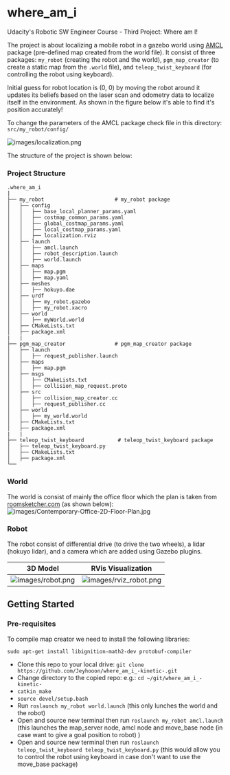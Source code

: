 # where_am_i

Udacity's Robotic SW Engineer Course - Third Project: Where am I!

The project is about localizing a mobile robot in a gazebo world using [AMCL](http://wiki.ros.org/amcl) package (pre-defined map created from the world file). It consist of three packages: `my_robot` (creating the robot and the world), `pgm_map_creator` (to create a static map from the `.world` file), and `teleop_twist_keyboard` (for controlling the robot using keyboard).

Initial guess for robot location is (0, 0) by moving the robot around it updates its beliefs based on the laser scan and odometry data to localize itself in the environment. As shown in the figure below it's able to find it's position accurately!

To change the parameters of the AMCL package check file in this directory: `src/my_robot/config/`

![images/localization.png](images/localization.png)

The structure of the project is shown below:

### Project Structure

    .where_am_i
    |
    ├── my_robot                       # my_robot package
    │   ├── config
    │   │   ├── base_local_planner_params.yaml
    │   │   ├── costmap_common_params.yaml
    │   │   ├── global_costmap_params.yaml
    │   │   ├── local_costmap_params.yaml
    │   │   ├── localization.rviz
    │   ├── launch
    │   │   ├── amcl.launch
    │   │   ├── robot_description.launch
    │   │   ├── world.launch
    │   ├── maps
    │   │   ├── map.pgm
    │   │   ├── map.yaml
    │   ├── meshes
    │   │   ├── hokuyo.dae
    │   ├── urdf
    │   │   ├── my_robot.gazebo
    │   │   ├── my_robot.xacro
    │   ├── world
    │   │   ├── myWorld.world
    │   ├── CMakeLists.txt
    │   ├── package.xml
    |   |
    ├── pgm_map_creator                # pgm_map_creator package
    │   ├── launch
    │   │   ├── request_publisher.launch
    │   ├── maps
    │   │   ├── map.pgm
    │   ├── msgs
    │   │   ├── CMakeLists.txt
    │   │   ├── collision_map_request.proto
    │   ├── src
    │   │   ├── collision_map_creator.cc
    │   │   ├── request_publisher.cc
    │   ├── world
    │   │   ├── my_world.world
    │   ├── CMakeLists.txt
    │   ├── package.xml
    |   |
    ├── teleop_twist_keyboard           # teleop_twist_keyboard package
    │   ├── teleop_twist_keyboard.py
    │   ├── CMakeLists.txt
    │   ├── package.xml
    └──

### World

The world is consist of mainly the office floor which the plan is taken from [roomsketcher.com](https://www.roomsketcher.com/floor-plan-gallery/325/office-floor-plan-examples/contemporary-office-floor-plan/) (as shown below):
![images/Contemporary-Office-2D-Floor-Plan.jpg](images/Contemporary-Office-2D-Floor-Plan.jpg)

### Robot

The robot consist of differential drive (to drive the two wheels), a lidar (hokuyo lidar), and a camera which are added using Gazebo plugins.

|               3D Model                |               RVis Visualization                |
| :-----------------------------------: | :---------------------------------------------: |
| ![images/robot.png](images/robot.png) | ![images/rviz_robot.png](images/rviz_robot.png) |

## Getting Started

### Pre-requisites

To compile map creator we need to install the following libraries:

```
sudo apt-get install libignition-math2-dev protobuf-compiler
```

- Clone this repo to your local drive:
  `git clone https://github.com/Jeyhooon/where_am_i_-kinetic-.git`
- Change directory to the copied repo: e.g.: `cd ~/git/where_am_i_-kinetic-`
- `catkin_make`
- `source devel/setup.bash`
- Run `roslaunch my_robot world.launch` (this only lunches the world and the robot)
- Open and source new terminal then run `roslaunch my_robot amcl.launch` (this launches the map_server node, amcl node and move_base node (in case want to give a goal position to robot) )
- Open and source new terminal then run `roslaunch teleop_twist_keyboard teleop_twist_keyboard.py` (this would allow you to control the robot using keyboard in case don't want to use the move_base package)
